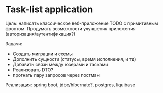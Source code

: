 # Task-list application

Цель: написать классическое веб-приложение TODO с примитивным фронтом.
Продумать возможности улучшения приложения (авторизация/аутентификация?)

Задачи:
- Создать миграции и схемы
- Дополнить сущности (статусы, время исполнения, и тд)
- Добавить связи между юзерами и тасками
- Реализовать DTO?
- прогнать пару запросов через постман

Реализация: spring boot, jdbc/hibernate?, postgres, liquibase